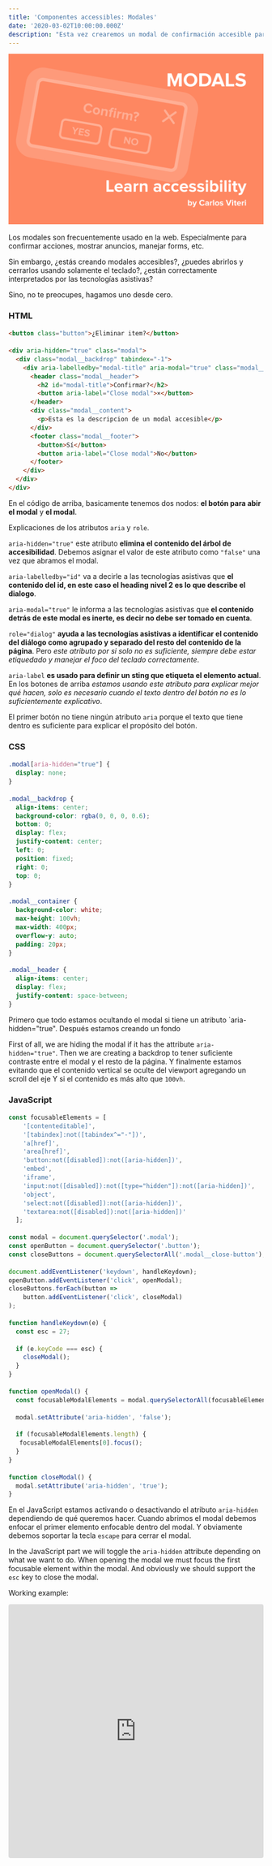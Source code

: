 ```yaml
---
title: 'Componentes accessibles: Modales'
date: '2020-03-02T10:00:00.000Z'
description: "Esta vez crearemos un modal de confirmación accesible para descartar o confirmar una acción"
---
```


![Componentes accessibles: Modales](./modal.png)

Los modales son frecuentemente usado en la web. Especialmente para confirmar acciones, mostrar anuncios, manejar forms, etc.

Sin embargo, ¿estás creando modales accesibles?, ¿puedes abrirlos y cerrarlos usando solamente el teclado?, ¿están correctamente interpretados por las tecnologías asistivas?

Sino, no te preocupes, hagamos uno desde cero.

### HTML

```html
<button class="button">¿Eliminar item?</button>

<div aria-hidden="true" class="modal">
  <div class="modal__backdrop" tabindex="-1">
    <div aria-labelledby="modal-title" aria-modal="true" class="modal__container" role="dialog">
      <header class="modal__header">
        <h2 id="modal-title">Confirmar?</h2>
        <button aria-label="Close modal">×</button>
      </header>
      <div class="modal__content">
        <p>Esta es la descripcion de un modal accesible</p>
      </div>
      <footer class="modal__footer">
        <button>Sí</button>
        <button aria-label="Close modal">No</button>
      </footer>
    </div>
  </div>
</div>
```

En el código de arriba, basicamente tenemos dos nodos: **el botón para abir el modal** y **el modal**.

Explicaciones de los atributos `aria` y `role`.

`aria-hidden="true"` este atributo **elimina el contenido del árbol de accesibilidad**. Debemos asignar el valor de este atributo como `"false"` una vez que abramos el modal.

`aria-labelledby="id"` va a decirle a las tecnologías asistivas que **el contenido del id, en este caso el heading nivel 2 es lo que describe el dialogo**.

`aria-modal="true"` le informa a las tecnologías asistivas que **el contenido detrás de este modal es inerte, es decir no debe ser tomado en cuenta**.

`role="dialog"` **ayuda a las tecnologías asistivas a identificar el contenido del diálogo como agrupado y separado del resto del contenido de la página**. Pero _este atributo por si solo no es suficiente, siempre debe estar etiquedado y manejar el foco del teclado correctamente_.

`aria-label` **es usado para definir un sting que etiqueta el elemento actual**. En los botones de arriba _estamos usando este atributo para explicar mejor qué hacen, solo es necesario cuando el texto dentro del botón no es lo suficientemente explicativo_.

El primer botón no tiene ningún atributo `aria` porque el texto que tiene dentro es suficiente para explicar el propósito del botón.

### CSS

```css
.modal[aria-hidden="true"] {
  display: none;
}

.modal__backdrop {
  align-items: center;
  background-color: rgba(0, 0, 0, 0.6);
  bottom: 0;
  display: flex;
  justify-content: center;
  left: 0;
  position: fixed;
  right: 0;
  top: 0;
}

.modal__container {
  background-color: white;
  max-height: 100vh;
  max-width: 400px;
  overflow-y: auto;
  padding: 20px;
}

.modal__header {
  align-items: center;
  display: flex;
  justify-content: space-between;
}
```

Primero que todo estamos ocultando el modal si tiene un atributo `aria-hidden="true". Después estamos creando un fondo

First of all, we are hiding the modal if it has the attribute `aria-hidden="true"`. Then we are creating a backdrop to tener suficiente contraste entre el modal y el resto de la página. Y finalmente estamos evitando que el contenido vertical se oculte del viewport agregando un scroll del eje Y si el contenido es más alto que `100vh`.

### JavaScript

```js
const focusableElements = [
    '[contenteditable]',
    '[tabindex]:not([tabindex^="-"])',
    'a[href]',
    'area[href]',
    'button:not([disabled]):not([aria-hidden])',
    'embed',
    'iframe',
    'input:not([disabled]):not([type="hidden"]):not([aria-hidden])',
    'object',
    'select:not([disabled]):not([aria-hidden])',
    'textarea:not([disabled]):not([aria-hidden])'
  ];

const modal = document.querySelector('.modal');
const openButton = document.querySelector('.button');
const closeButtons = document.querySelectorAll('.modal__close-button');

document.addEventListener('keydown', handleKeydown);
openButton.addEventListener('click', openModal);
closeButtons.forEach(button =>
	button.addEventListener('click', closeModal)
);

function handleKeydown(e) {
  const esc = 27;

  if (e.keyCode === esc) {
    closeModal();
  }
}

function openModal() {
  const focusableModalElements = modal.querySelectorAll(focusableElements);

  modal.setAttribute('aria-hidden', 'false');

  if (focusableModalElements.length) {
   focusableModalElements[0].focus();
  }
}

function closeModal() {
  modal.setAttribute('aria-hidden', 'true');
}
```

En el JavaScript estamos activando o desactivando el atributo `aria-hidden` dependiendo de qué queremos hacer. Cuando abrimos el modal debemos enfocar el primer elemento enfocable dentro del modal. Y obviamente debemos soportar la tecla `escape` para cerrar el modal.

In the JavaScript part we will toggle the `aria-hidden` attribute depending on what we want to do. When opening the modal we must focus the first focusable element within the modal. And obviously we should support the `esc` key to close the modal.

Working example:

<iframe
  src="https://codesandbox.io/embed/distracted-williams-b97jf?fontsize=14&hidenavigation=1&theme=dark"
  style="width:100%; height:500px; border:0; border-radius: 4px; overflow:hidden;"
  title="accessible-modal"
  allow="geolocation; microphone; camera; midi; vr; accelerometer; gyroscope; payment; ambient-light-sensor; encrypted-media; usb"
  sandbox="allow-modals allow-forms allow-popups allow-scripts allow-same-origin"
></iframe>
